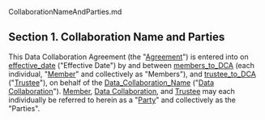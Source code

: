 CollaborationNameAndParties.md

## Section 1. Collaboration Name and Parties
This Data Collaboration Agreement (the "[Agreement](Definition)") is entered into on [effective_date](Input) ("Effective Date") by and between [members_to_DCA](Input) (each individual, "[Member](Definition)" and collectively as "Members"), and [trustee_to_DCA](Input) ("[Trustee](Definition)"), on behalf of the [Data_Collaboration_Name](Input) ("[Data Collaboration](Definition)"). [Member](Definition), [Data Collaboration](Definition), and [Trustee](Definition) may each individually be referred to herein as a "[Party](Definition)" and collectively as the "Parties".
